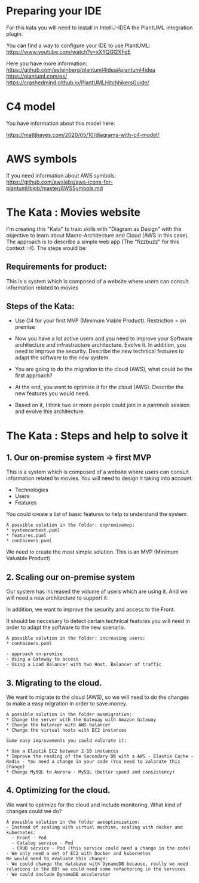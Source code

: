 # Preparing your IDE

For this kata you will need to install in IntelliJ-IDEA the PlantUML integration plugin.

You can find a way to configure your IDE to use PlantUML:
https://www.youtube.com/watch?v=xXYQGl2XFdE

Here you have more information:
https://github.com/esteinberg/plantuml4idea#plantuml4idea
https://plantuml.com/es/
https://crashedmind.github.io/PlantUMLHitchhikersGuide/

# C4 model
You have information about this model here:

https://mattjhayes.com/2020/05/10/diagrams-with-c4-model/
# AWS symbols

If you need information about AWS symbols:
https://github.com/awslabs/aws-icons-for-plantuml/blob/master/AWSSymbols.md

# The Kata : Movies website

I'm creating this "Kata" to train skills with "Diagram as Design" with the objective to learn about Macro-Architecture and Cloud (AWS in this case). 
The approach is to describe a simple web app (The "fizzbuzz" for this context :-)). The steps would be:


## Requirements for product:
This is a system which is composed of a website where users can consult information related
to movies
## Steps of the Kata:
* Use C4 for your first MVP (Minimum Viable Product). Restriction  = on premise

* Now you have a lot active users and you need to improve your Software architecture and infrastructure architecture. Evolve it. In addition, you need to improve the security. Describe the new technical features to adapt the software to the new system.

* You are going to do the migration to the cloud (AWS), what could be the first approach?
* At the end, you want to optimize it for the cloud (AWS). Describe the new features you would need.
* Based on it, I think two or more people could join in a pair/mob session and evolve this architecture.


# The Kata : Steps and help to solve it

## 1. Our on-premise system => first MVP

This is a system which is composed of a website where users can consult information related
to movies. You will need to design it taking into account:
- Technologies
- Users
- Features

You could create a list of basic features to help to understand the system.
```
A possible solution in the folder: onpremisemvp:
* systemcontext.puml
* features.puml
* containers.puml
```

We need to create the most simple solution. This is an MVP (Minimum Valuable Product)

## 2. Scaling our on-premise system

Our system has increased the volume of users which are using it. And we will need a new architecture to support it.

In addition, we want to improve the security and access to the Front.

It should be neccesary to detect certain technical features you will need in order to adapt the software to the new scenario.

```
A possible solution in the folder: increasing users:
* containers.puml

- approach on-premise
- Using a Gateway to access 
- Using a Load Balancer with two Host. Balancer of traffic
```

## 3. Migrating to the cloud.

We want to migrate to the cloud (AWS), so we will need to do the changes to make a easy migration in order to save money.
```
A possible solution in the folder awsmigration:
* Change the server with the Gateway with Amazon Gateway
* Change the balancer with AWS balancer
* Change the virtual hosts with EC2 instances

Some easy improvements you could valorate it:

* Use a Elastik EC2 between 2-10 instances
* Improve the reading of the Secondary DB with a AWS - Elastik Cache - Redis - You need a change in your code (You need to valorate this change)
* Change MySQL to Aurora - MySQL (better speed and consistency)
```

## 4. Optimizing for the cloud.
We want to optimize for the cloud and include monitoring. What kind of changes could we do?

```
A possible solution in the folder awsoptimization:
- Instead of scaling with virtual machine, scaling with docker and kubernetes: 
  - Front - Pod
  - Catalog service - Pod
  - CRUD service - Pod (this service could need a change in the code)
- We only need a set of EC2 with Docker and kubernetes
We would need to evaluate this change:
- We could change the database with DynamoDB because, really we need relations in the DB? we could need some refactoring in the services
- We could include DynamoDB accelerator
```
